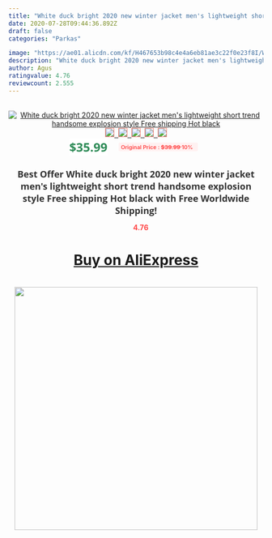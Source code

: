 ```yaml
---
title: "White duck bright 2020 new winter jacket men's lightweight short trend handsome explosion style Free shipping Hot black"
date: 2020-07-28T09:44:36.892Z
draft: false
categories: "Parkas"

image: "https://ae01.alicdn.com/kf/H467653b98c4e4a6eb81ae3c22f0e23f8I/White-duck-bright-2020-new-winter-jacket-men-s-lightweight-short-trend-handsome-explosion-style-Free.jpg"
description: "White duck bright 2020 new winter jacket men's lightweight short trend handsome explosion style Free shipping Hot black"
author: Agus
ratingvalue: 4.76
reviewcount: 2.555
---
```

<br>
<div style="text-align: center;">
<a href="https://s.click.aliexpress.com/e/_AMhp4h" target="_blank" rel="nofollow noopener noreferrer"><img alt="White duck bright 2020 new winter jacket men's lightweight short trend handsome explosion style Free shipping Hot black" class="magnifier-image" src="https://ae01.alicdn.com/kf/H467653b98c4e4a6eb81ae3c22f0e23f8I/White-duck-bright-2020-new-winter-jacket-men-s-lightweight-short-trend-handsome-explosion-style-Free.jpg_640x640.jpg">
<br>
<img style="border:1px solid salmon" src="https://ae01.alicdn.com/kf/H467653b98c4e4a6eb81ae3c22f0e23f8I/White-duck-bright-2020-new-winter-jacket-men-s-lightweight-short-trend-handsome-explosion-style-Free.jpg_120x120.jpg">&nbsp;&nbsp;<img style="border:1px solid salmon" src="https://ae01.alicdn.com/kf/Hfb94d2306f154cddaa8684c4337e73018/White-duck-bright-2020-new-winter-jacket-men-s-lightweight-short-trend-handsome-explosion-style-Free.jpg_120x120.jpg">&nbsp;&nbsp;<img style="border:1px solid salmon" src="https://ae01.alicdn.com/kf/Hcfbc5c05f39e427dbb221f437a0f3902L/White-duck-bright-2020-new-winter-jacket-men-s-lightweight-short-trend-handsome-explosion-style-Free.jpg_120x120.jpg">&nbsp;&nbsp;<img style="border:1px solid salmon" src="https://ae01.alicdn.com/kf/H18f39482ead04524842b84f2cbce18d4w/White-duck-bright-2020-new-winter-jacket-men-s-lightweight-short-trend-handsome-explosion-style-Free.jpg_120x120.jpg">&nbsp;&nbsp;<img style="border:1px solid salmon" src="https://ae01.alicdn.com/kf/H5172ce2c8b01431bacd97986d5500229L/White-duck-bright-2020-new-winter-jacket-men-s-lightweight-short-trend-handsome-explosion-style-Free.jpg_120x120.jpg"></a></div><br0>
<div style="text-align: center;"><span style="background-color: white; border: 0px; box-sizing: border-box; color: seagreen; display: inline-block; font-family: &quot;open sans&quot; , &quot;arial&quot; , &quot;helvetica&quot; , sans-serif , &quot;heiti&quot;; font-size: 24px; font-stretch: inherit; font-weight: 700; line-height: inherit; margin: 0px 10px 0px 0px; padding: 0px; vertical-align: middle;">$35.99 </span>
<span style="background: rgb(255 , 241 , 241); border-radius: 3px; border: 0px; box-sizing: border-box; color: #ff4747; display: inline-block; font-family: inherit; font-size: 12px; font-stretch: inherit; font-style: inherit; font-variant: inherit; font-weight: 600; line-height: inherit; margin: 0px; padding: 2px 5px; transform: scale(0.9); vertical-align: middle;">Original Price : <b style="text-decoration: line-through;">$39.99 </b> 10%&nbsp;&nbsp;</span></div>
<h1 style="color: #333333; display: inline-block; font-family: &quot;open sans&quot; , &quot;arial&quot; , &quot;helvetica&quot; , sans-serif , &quot;heiti&quot;; font-size: 18px; font-stretch: inherit; font-weight: 700; text-align: center;">Best Offer White duck bright 2020 new winter jacket men's lightweight short trend handsome explosion style Free shipping Hot black with Free Worldwide Shipping!</h1>
<div style="color: #ff4747; text-align: center;">
<img src="https://4.bp.blogspot.com/-M0ZcTcb-5uY/XleCXlxnR4I/AAAAAAAAAEc/OrjgMkXV1oMQFaCRZj5HQwOCBcu3w1FegCPcBGAYYCw/s1600/star.png" style="height: 15px;">&nbsp;<b>4.76</b></div>
<div class="button_cont" align="center"><a class="buynow_a" href="https://s.click.aliexpress.com/e/_AMhp4h" target="_blank" rel="nofollow noopener noreferrer"><H1>Buy on AliExpress</H1></a></div><br>
<div class="separator" style="clear: both; text-align: center;">
<img src="https://lh3.googleusercontent.com/-pTy5HemUv9M/XlePHvY0dAI/AAAAAAAAAE4/0nX5iRUoIWY8eMW9Dpxeirr157OZliDIgCLcBGAsYHQ/s1600/badge.gif" width="480">
</div>
